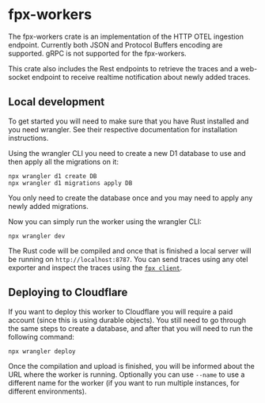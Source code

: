 # fpx-workers

The fpx-workers crate is an implementation of the HTTP OTEL ingestion endpoint.
Currently both JSON and Protocol Buffers encoding are supported. gRPC is not
supported for the fpx-workers.

This crate also includes the Rest endpoints to retrieve the traces and a
web-socket endpoint to receive realtime notification about newly added traces.

## Local development

To get started you will need to make sure that you have Rust installed and you
need wrangler. See their respective documentation for installation instructions.

Using the wrangler CLI you need to create a new D1 database to use and then
apply all the migrations on it:

```
npx wrangler d1 create DB
npx wrangler d1 migrations apply DB
```

You only need to create the database once and you may need to apply any newly
added migrations.

Now you can simply run the worker using the wrangler CLI:

```
npx wrangler dev
```

The Rust code will be compiled and once that is finished a local server will be
running on `http://localhost:8787`. You can send traces using any otel exporter
and inspect the traces using the [`fpx client`](../fpx).

## Deploying to Cloudflare

If you want to deploy this worker to Cloudflare you will require a paid account
(since this is using durable objects). You still need to go through the same
steps to create a database, and after that you will need to run the following
command:

```
npx wrangler deploy
```

Once the compilation and upload is finished, you will be informed about the URL
where the worker is running. Optionally you can use `--name` to use a different
name for the worker (if you want to run multiple instances, for different
environments).
